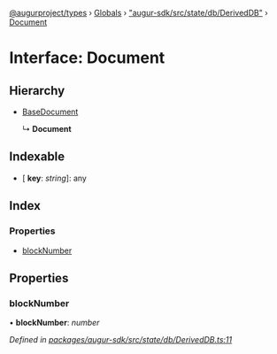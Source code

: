 [@augurproject/types](../README.md) › [Globals](../globals.md) › ["augur-sdk/src/state/db/DerivedDB"](../modules/_augur_sdk_src_state_db_deriveddb_.md) › [Document](_augur_sdk_src_state_db_deriveddb_.document.md)

# Interface: Document

## Hierarchy

* [BaseDocument](_augur_sdk_src_state_db_abstracttable_.basedocument.md)

  ↳ **Document**

## Indexable

* \[ **key**: *string*\]: any

## Index

### Properties

* [blockNumber](_augur_sdk_src_state_db_deriveddb_.document.md#blocknumber)

## Properties

###  blockNumber

• **blockNumber**: *number*

*Defined in [packages/augur-sdk/src/state/db/DerivedDB.ts:11](https://github.com/AugurProject/augur/blob/88b6e76efb/packages/augur-sdk/src/state/db/DerivedDB.ts#L11)*
